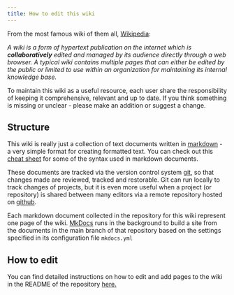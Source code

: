 ```yaml
---
title: How to edit this wiki
---
```


From the most famous wiki of them all, [Wikipedia](https://en.wikipedia.org/wiki/Wiki):

*A wiki is a form of hypertext publication on the internet which is **collaboratively** edited and managed by its audience directly through a web browser. A typical wiki contains multiple pages that can either be edited by the public or limited to use within an organization for maintaining its internal knowledge base.*

To maintain this wiki as a useful resource, each user share the responsibility of keeping it comprehensive, relevant and up to date. If you think something is missing or unclear - please make an addition or suggest a change. 

## Structure
This wiki is really just a collection of text documents written in [markdown](https://en.wikipedia.org/wiki/Markdown) - a very simple format for creating formatted text. You can check out this [cheat sheet](https://www.markdown-cheatsheet.com/) for some of the syntax used in markdown documents.

These documents are tracked via the version control system [git](https://git-scm.com/), so that changes made are reviewed, tracked and restorable. Git can run locally to track changes of projects, but it is even more useful when a project (or repository) is shared between many editors via a remote repository hosted on [github](https://github.com/).

Each markdown document collected in the repository for this wiki represent one page of the wiki. [MkDocs](https://www.mkdocs.org/) runs in the background to build a site from the documents in the main branch of that repository based on the settings specified in its configuration file `mkdocs.yml`

## How to edit
You can find detailed instructions on how to edit and add pages to the wiki in the README of the repository [here.](https://github.com/k-CIR/cir-wiki/tree/dev)